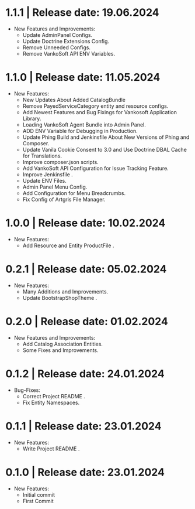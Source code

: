 1.1.1	|	Release date: **19.06.2024**
============================================
* New Features and Improvements:
  - Update AdminPanel Configs.
  - Update Doctrine Extensions Config.
  - Remove Unneeded Configs.
  - Remove VankoSoft API ENV Variables.


1.1.0	|	Release date: **11.05.2024**
============================================
* New Features:
  - New Updates About Added CatalogBundle
  - Remove PayedServiceCategory entity and resource configs.
  - Add Newest Features and Bug Fixings for Vankosoft Application Library.
  - Loading VankoSoft Agent Bundle into Admin Panel.
  - ADD ENV Variable for Debugging in Production.
  - Update Phing Build and Jenkinsfile About New Versions of Phing and Composer.
  - Update Vanila Cookie Consent to 3.0 and Use Doctrine DBAL Cache for Translations.
  - Improve composer.json scripts.
  - Add VankoSoft API Configuration for Issue Tracking Feature.
  - Improve Jenkinsfile .
  - Update ENV Files.
  - Admin Panel Menu Config.
  - Add Configuration for Menu Breadcrumbs.
  - Fix Config of Artgris File Manager.


1.0.0	|	Release date: **10.02.2024**
============================================
* New Features:
  - Add Resource and Entity ProductFile .


0.2.1	|	Release date: **05.02.2024**
============================================
* New Features:
  - Many Additions and Improvements.
  - Update BootstrapShopTheme .


0.2.0	|	Release date: **01.02.2024**
============================================
* New Features and Improvements:
  - Add Catalog Association Entities.
  - Some Fixes and Improvements.


0.1.2	|	Release date: **24.01.2024**
============================================
* Bug-Fixes:
  - Correct Project README .
  - Fix Entity Namespaces.



0.1.1	|	Release date: **23.01.2024**
============================================
* New Features:
  - Write Project README .


0.1.0	|	Release date: **23.01.2024**
============================================
* New Features:
  - Initial commit
  - First Commit


